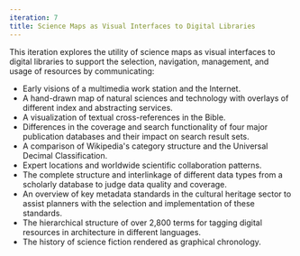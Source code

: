 ```yaml
---
iteration: 7
title: Science Maps as Visual Interfaces to Digital Libraries
---
```

This iteration explores the utility of science maps as visual interfaces to digital libraries to support the selection, navigation, management, and usage of resources by communicating:

*   Early visions of a multimedia work station and the Internet.
*   A hand-drawn map of natural sciences and technology with overlays of different index and abstracting services.
*   A visualization of textual cross-references in the Bible.
*   Differences in the coverage and search functionality of four major publication databases and their impact on search result sets.
*   A comparison of Wikipedia's category structure and the Universal Decimal Classification.
*   Expert locations and worldwide scientific collaboration patterns.
*   The complete structure and interlinkage of different data types from a scholarly database to judge data quality and coverage.
*   An overview of key metadata standards in the cultural heritage sector to assist planners with the selection and implementation of these standards.
*   The hierarchical structure of over 2,800 terms for tagging digital resources in architecture in different languages.
*   The history of science fiction rendered as graphical chronology.